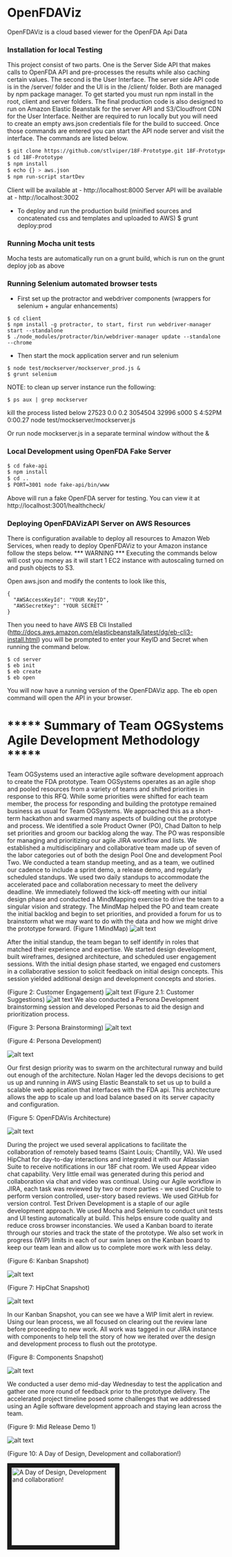# OpenFDAViz

OpenFDAViz is a cloud based viewer for the OpenFDA Api Data

### Installation for local Testing

This project consist of two parts. One is the Server Side API that makes calls to OpenFDA API and pre-processes the results while also caching certain values. The second is the User Interface. The server side API code is in the /server/ folder and the UI is in the /client/ folder. Both are managed by npm package manager. To get started you must run npm install in the root, client and server folders. The final production code is also designed to run on Amazon Elastic Beanstalk for the server API and S3/Cloudfront CDN for the User Interface. Neither are required to run locally but you will need to create an empty aws.json credentials file for the build to succeed. Once those commands are entered you can start the API node server and visit the interface. The commands are listed below.

```sh
$ git clone https://github.com/stlviper/18F-Prototype.git 18F-Prototype
$ cd 18F-Prototype
$ npm install
$ echo {} > aws.json
$ npm run-script startDev
```

Client will be available at - http://localhost:8000
Server API will be available at - http://localhost:3002

- To deploy and run the production build (minified sources and concatenated css and templates and uploaded to AWS)
$ grunt deploy:prod


### Running Mocha unit tests

Mocha tests are automatically run on a grunt build, which is run on the grunt deploy job as above

###


### Running Selenium automated browser tests

- First set up the protractor and webdriver components (wrappers for selenium + angular enhancements)
```
$ cd client
$ npm install -g protractor, to start, first run webdriver-manager start --standalone
$ ./node_modules/protractor/bin/webdriver-manager update --standalone --chrome
```
- Then start the mock application server and run selenium
```
$ node test/mockserver/mockserver_prod.js &
$ grunt selenium
```

NOTE: to clean up server instance run the following:
```
$ ps aux | grep mockserver
```
kill the process listed below
<user>     27523   0.0  0.2  3054504  32996 s000  S     4:52PM   0:00.27 node test/mockserver/mockserver.js

Or run node mockserver.js in a separate terminal window without the &

###


### Local Development using OpenFDA Fake Server

```sh
$ cd fake-api
$ npm install
$ cd ..
$ PORT=3001 node fake-api/bin/www
```
Above will run a fake OpenFDA server for testing. You can view it at 
    http://localhost:3001/healthcheck/

### Deploying OpenFDAVizAPI Server on AWS Resources

There is configuration available to deploy all resources to Amazon Web Services, when ready to deploy OpenFDAViz to your Amazon instance follow the steps below.
*** WARNING ***
Executing the commands below will cost you money as it will start 1 EC2 instance with autoscaling turned on and push objects to S3.

Open aws.json and modify the contents to look like this,
```
{
  "AWSAccessKeyId": "YOUR KeyID",
  "AWSSecretKey": "YOUR SECRET"
}
```
Then you need to have AWS EB Cli Installed (http://docs.aws.amazon.com/elasticbeanstalk/latest/dg/eb-cli3-install.html) you will be prompted to enter your KeyID and Secret when running the command below.

```
$ cd server
$ eb init
$ eb create
$ eb open
```

You will now have a running version of the OpenFDAViz app. The eb open command will open the API in your browser.

# ***** Summary of Team OGSystems Agile Development Methodology *****

Team OGSystems used an interactive agile software development approach to create the FDA prototype. Team OGSystems operates as an agile shop and pooled resources from a variety of teams and shifted priorities in response to this RFQ.
While some priorities were shifted for each team member, the process for responding and building the prototype remained business as usual for Team OGSystems.
We approached this as a short-term hackathon and swarmed many aspects of building out the prototype and process. We identified a sole Product Owner (PO), Chad Dalton to help set priorities and groom our backlog along the way.
The PO was responsible for managing and prioritizing our agile JIRA workflow and lists. We established a multidisciplinary and collaborative team made up of seven of the labor categories out of both the design Pool One and development Pool Two.
We conducted a team standup meeting, and as a team, we outlined our cadence to include a sprint demo, a release demo, and regularly scheduled standups. We used two daily standups to accommodate the accelerated pace and collaboration necessary to meet the delivery deadline.
We immediately followed the kick-off meeting with our initial design phase and conducted a MindMapping exercise to drive the team to a singular vision and strategy.
The MindMap helped the PO and team create the initial backlog and begin to set priorities, and provided a forum for us to brainstorm what we may want to do with the data and how we might drive the prototype forward. (Figure 1 MindMap)
![alt text](https://github.com/stlviper/18F-Prototype/blob/master/assets/design/18F-Mindmap001.jpg "Mind Map")

After the initial standup, the team began to self identify in roles that matched their experience and expertise. We started design development, built wireframes, designed architecture, and scheduled user engagement sessions.
With the initial design phase started, we engaged end customers in a collaborative session to solicit feedback on initial design concepts. This session yielded additional design and development concepts and stories.

(Figure 2: Customer Engagement)
![alt text](https://github.com/stlviper/18F-Prototype/blob/master/assets/design/18F-UserEngagementSession001.jpg "Customer Engagement")
(Figure 2.1: Customer Suggestions)
![alt text](https://github.com/stlviper/18F-Prototype/blob/master/assets/design/18F-UIMockUp004.jpg "Customer Suggestions")
We also conducted a Persona Development brainstorming session and developed Personas to aid the design and prioritization process.

(Figure 3: Persona Brainstorming)
![alt text](https://github.com/stlviper/18F-Prototype/blob/master/assets/design/18F-PersonaDevelopmentMindmap003.jpg "Persona MindMap")

(Figure 4: Persona Development)

![alt text](https://github.com/stlviper/18F-Prototype/blob/master/assets/design/27-EF-46UserPersonas-1506.jpg "Persona Development")

Our first design priority was to swarm on the architectural runway and build out enough of the architecture. Nolan Hager led the devops decisions to get us up and running in AWS using Elastic Beanstalk to set us up to build a scalable web application that interfaces with the FDA api.
This architecture allows the app to scale up and load balance based on its server capacity and configuration.

(Figure 5: OpenFDAVis Architecture)

![alt text](https://github.com/stlviper/18F-Prototype/blob/master/assets/process/18fAWSArchitecture.png "OpenFDAVis Architecture")

During the project we used several applications to facilitate the collaboration of remotely based teams (Saint Louis; Chantilly, VA). We used HipChat for day-to-day interactions and integrated it with our Atlassian Suite to receive notifications in our 18F chat room. We used Appear video chat capability.
Very little email was generated during this period and collaboration via chat and video was continual. Using our Agile workflow in JIRA, each task was reviewed by two or more parties - we used Crucible to perform version controlled, user-story based reviews. We used GitHub for version control.
Test Driven Development is a staple of our agile development approach. We used Mocha and Selenium to conduct unit tests and UI testing automatically at build. This helps ensure code quality and reduce cross browser inconstancies. We used a Kanban board to iterate through our stories and track the state of the prototype.
We also set work in progress (WIP) limits in each of our swim lanes on the Kanban board to keep our team lean and allow us to complete more work with less delay.

(Figure 6: Kanban Snapshot)

![alt text](https://github.com/stlviper/18F-Prototype/blob/master/assets/process/jira_snap.png "JIRA Snapshot")

(Figure 7: HipChat Snapshot)

![alt text](https://github.com/stlviper/18F-Prototype/blob/master/assets/process/HipChat_snap.png "HipChat Snapshot")

In our Kanban Snapshot, you can see we have a WIP limit alert in review. Using our lean process, we all focused on clearing out the review lane before proceeding to new work.
All work was tagged in our JIRA instance with components to help tell the story of how we iterated over the design and development process to flush out the prototype.

(Figure 8: Components Snapshot)

![alt text](https://github.com/stlviper/18F-Prototype/blob/master/assets/process/component_snap.png "Components Snapshot")

We conducted a user demo mid-day Wednesday to test the application and gather one more round of feedback prior to the prototype delivery. The accelerated project timeline posed some challenges that we addressed using an Agile software development approach and staying lean across the team.

(Figure 9: Mid Release Demo 1)

![alt text](https://github.com/stlviper/18F-Prototype/blob/master/assets/process/MidRelease1_Snap.jpg "Mid Release Demo 1")

(Figure 10: A Day of Design, Development and collaboration!)

<a href="http://www.youtube.com/watch?feature=player_embedded&v=aAyHSWz8lQ
" target="_blank"><img src="http://img.youtube.com/vi/aAyHSWz8lQ/0.jpg"
alt="A Day of Design, Development and collaboration!" width="240" height="180" border="10" /></a>